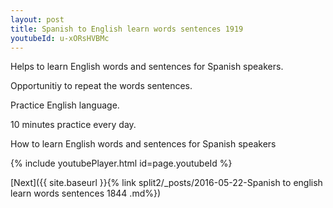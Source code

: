 ```yaml
---
layout: post
title: Spanish to English learn words sentences 1919 
youtubeId: u-xORsHVBMc
---
```

 
 
Helps to learn English words and sentences for Spanish speakers.

Opportunitiy to repeat the words sentences. 

Practice English language. 
 
10 minutes practice every day. 
 
How to learn English words and sentences for Spanish speakers 
 
{% include youtubePlayer.html id=page.youtubeId %}
 
 
[Next]({{ site.baseurl }}{% link  split2/_posts/2016-05-22-Spanish to english learn words sentences 1844 .md%})
 
